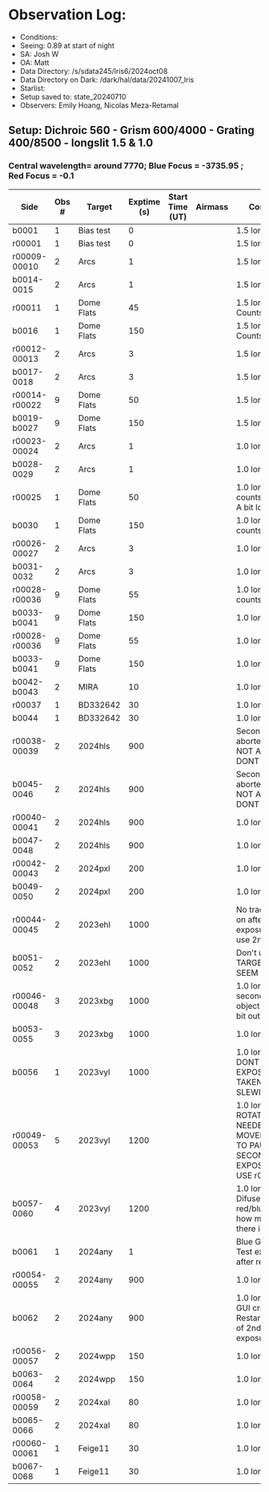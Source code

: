# Observation Log:

* Conditions: 
* Seeing: 0.89 at start of night 
* SA: Josh W
* OA: Matt
* Data Directory: /s/sdata245/lris6/2024oct08
* Data Directory on Dark: /dark/hal/data/20241007_lris
* Starlist: 
* Setup saved to: state_20240710
* Observers: Emily Hoang, Nicolas Meza-Retamal

## Setup: Dichroic 560 - Grism 600/4000 - Grating 400/8500 - longslit 1.5 & 1.0 
### Central wavelength= around 7770; Blue Focus = -3735.95 ; Red Focus = -0.1

| Side | Obs #     | Target    | Exptime (s) | Start Time (UT) | Airmass | Comments                                                   |
|------|-----------|-----------|-------------|-----------------|---------|------------------------------------------------------------|
|b0001|1|Bias test        |0| ||1.5 longslit
|r00001|1|Bias test        |0| ||1.5 longslit
|r00009-00010|2|Arcs        |1| ||1.5 longslit
|b0014-0015|2|Arcs        |1| ||1.5 longslit
|r00011|1|Dome Flats        |45| ||1.5 longslit. Counts ~46000
|b0016|1|Dome Flats        |150| ||1.5 longslit. Counts ~5500
|r00012-00013|2|Arcs        |3| ||1.5 longslit|
|b0017-0018|2|Arcs        |3| ||1.5 longslit|
|r00014-r00022|9|Dome Flats        |50| ||1.5 longslit | 
|b0019-b0027|9|Dome Flats        |150| ||1.5 longslit |  
|r00023-00024|2|Arcs        |1| ||1.0 longslit|
|b0028-0029|2|Arcs        |1| ||1.0 longslit|
|r00025|1|Dome Flats        |50| ||1.0 longslit counts ~35000. A bit low. 
|b0030|1|Dome Flats        |150| ||1.0 longslit  counts ~5000?
|r00026-00027|2|Arcs        |3| ||1.0 longslit
|b0031-0032|2|Arcs        |3| ||1.0 longslit
|r00028-r00036|9|Dome Flats        |55| ||1.0 longslit  counts ~40000.
|b0033-b0041|9|Dome Flats        |150| ||1.0 longslit  
|r00028-r00036|9|Dome Flats        |55| ||1.0 longslit 
|b0033-b0041|9|Dome Flats        |150| ||1.0 longslit  
|b0042-b0043|2| MIRA    |10| ||1.0 longslit  
|r00037|1| BD332642       |30| ||1.0 longslit 
|b0044|1| BD332642    |30| ||1.0 longslit  
|r00038-00039|2| 2024hls       |900| ||Second exposure aborted OFFSET NOT APPLIED DONT USE
|b0045-0046|2| 2024hls    |900| ||Second exposure aborted OFFSET NOT APPLIED DONT USE
|r00040-00041|2| 2024hls       |900| || 1.0 longslit  
|b0047-0048|2| 2024hls    |900| || 1.0 longslit  
|r00042-00043|2| 2024pxl       |200| || 1.0 longslit  
|b0049-0050|2| 2024pxl    |200| || 1.0 longslit  
|r00044-00045|2| 2023ehl      |1000| || No trace. Moved on after 1st exposure. Don't use 2nd.  
|b0051-0052|2| 2023ehl    |1000| || Don't use. TARGET NAMES SEEM WRONG 
|r00046-00048|3| 2023xbg   |1000| || 1.0 longslit. In second exposure object moved a bit out of the slit. 
|b0053-0055|3|  2023xbg |1000| || 1.0 longslit 
|b0056|1|  2023vyl |1000| || 1.0 longslit. DONT USE. EXPOSURE TAKEN WHILE SLEWING.
|r00049-00053|5| 2023vyl   |1200| || 1.0 longslit. ROTATOR NEEDED TO BE MOVED. FAILURE TO PAUSE SECOND RED EXPOSURE.DONT USE r00050. 
|b0057-0060|4|  2023vyl |1200| || 1.0 longslit. Difuse trace on red/blue. Unsure how much signal there is. 
|b0061|1|  2024any |1| || Blue GUI crashed. Test exposure after restarting.
|r00054-00055|2|  2024any     |900| || 1.0 longslit.   
|b0062|2|   2024any  |900| || 1.0 longslit. Blue GUI crashed. Restarted at time of 2nd red exposure.
|r00056-00057|2|  2024wpp     |150| || 1.0 longslit  
|b0063-0064|2|   2024wpp  |150| || 1.0 longslit 
|r00058-00059|2|  2024xal  |80| || 1.0 longslit  
|b0065-0066|2|   2024xal  |80| || 1.0 longslit 
|r00060-00061|1|   Feige11  |30| || 1.0 longslit 
|b0067-0068|1|   Feige11  |30| || 1.0 longslit 

